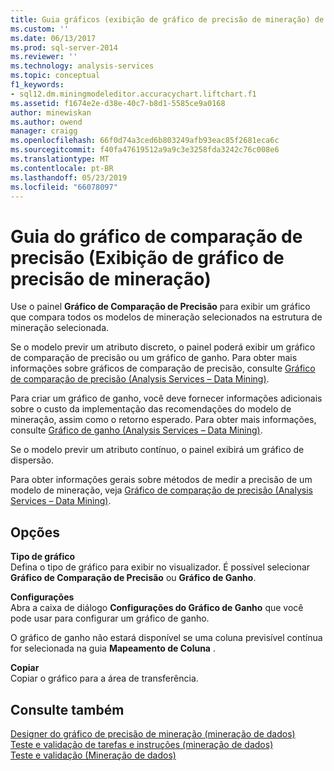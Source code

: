 ```yaml
---
title: Guia gráficos (exibição de gráfico de precisão de mineração) de comparação de precisão | Microsoft Docs
ms.custom: ''
ms.date: 06/13/2017
ms.prod: sql-server-2014
ms.reviewer: ''
ms.technology: analysis-services
ms.topic: conceptual
f1_keywords:
- sql12.dm.miningmodeleditor.accuracychart.liftchart.f1
ms.assetid: f1674e2e-d38e-40c7-b8d1-5585ce9a0168
author: minewiskan
ms.author: owend
manager: craigg
ms.openlocfilehash: 66f0d74a3ced6b803249afb93eac85f2681eca6c
ms.sourcegitcommit: f40fa47619512a9a9c3e3258fda3242c76c008e6
ms.translationtype: MT
ms.contentlocale: pt-BR
ms.lasthandoff: 05/23/2019
ms.locfileid: "66078097"
---
```

# <a name="lift-chart-tab-mining-accuracy-chart-view"></a>Guia do gráfico de comparação de precisão (Exibição de gráfico de precisão de mineração)
  Use o painel **Gráfico de Comparação de Precisão** para exibir um gráfico que compara todos os modelos de mineração selecionados na estrutura de mineração selecionada.  
  
 Se o modelo previr um atributo discreto, o painel poderá exibir um gráfico de comparação de precisão ou um gráfico de ganho. Para obter mais informações sobre gráficos de comparação de precisão, consulte [Gráfico de comparação de precisão &#40;Analysis Services – Data Mining&#41;](data-mining/lift-chart-analysis-services-data-mining.md).  
  
 Para criar um gráfico de ganho, você deve fornecer informações adicionais sobre o custo da implementação das recomendações do modelo de mineração, assim como o retorno esperado. Para obter mais informações, consulte [Gráfico de ganho &#40;Analysis Services – Data Mining&#41;](data-mining/profit-chart-analysis-services-data-mining.md).  
  
 Se o modelo previr um atributo contínuo, o painel exibirá um gráfico de dispersão.  
  
 Para obter informações gerais sobre métodos de medir a precisão de um modelo de mineração, veja [Gráfico de comparação de precisão &#40;Analysis Services – Data Mining&#41;](data-mining/lift-chart-analysis-services-data-mining.md).  
  
## <a name="options"></a>Opções  
 **Tipo de gráfico**  
 Defina o tipo de gráfico para exibir no visualizador. É possível selecionar **Gráfico de Comparação de Precisão** ou **Gráfico de Ganho**.  
  
 **Configurações**  
 Abra a caixa de diálogo **Configurações do Gráfico de Ganho** que você pode usar para configurar um gráfico de ganho.  
  
 O gráfico de ganho não estará disponível se uma coluna previsível contínua for selecionada na guia **Mapeamento de Coluna** .  
  
 **Copiar**  
 Copiar o gráfico para a área de transferência.  
  
## <a name="see-also"></a>Consulte também  
 [Designer do gráfico de precisão de mineração &#40;mineração de dados&#41;](mining-accuracy-chart-designer-data-mining.md)   
 [Teste e validação de tarefas e instruções &#40;mineração de dados&#41;](data-mining/testing-and-validation-tasks-and-how-tos-data-mining.md)   
 [Teste e validação &#40;Mineração de dados&#41;](data-mining/testing-and-validation-data-mining.md)  
  
  
